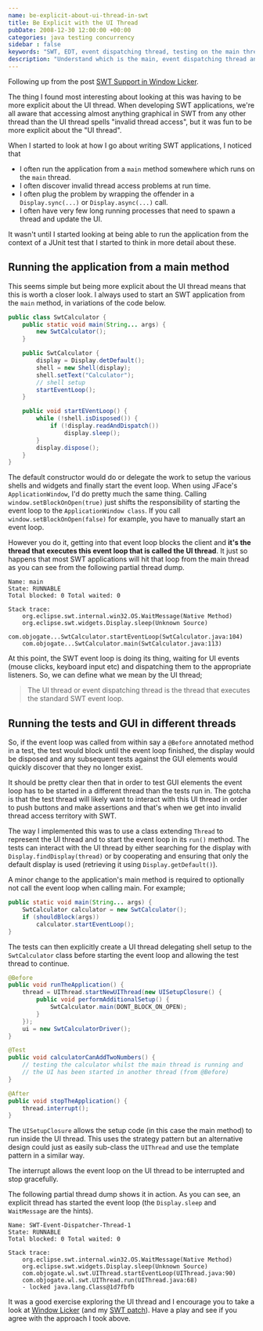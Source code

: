 ```yaml
---
name: be-explicit-about-ui-thread-in-swt
title: Be Explicit with the UI Thread
pubDate: 2008-12-30 12:00:00 +00:00
categories: java testing concurrency
sidebar : false
keywords: "SWT, EDT, event dispatching thread, testing on the main thread"
description: "Understand which is the main, event dispatching thread and take control when running UI tests."
---
```


Following up from the post [SWT Support in Window Licker](/blog/2008/12/29/swt-support-for-window-licker/).
  
The thing I found most interesting about looking at this was having to be more explicit about the UI thread. When developing SWT applications, we're all aware that accessing almost anything graphical in SWT from any other thread than the UI thread spells "invalid thread access", but it was fun to be more explicit about the "UI thread".

  
When I started to look at how I go about writing SWT applications, I noticed that

  * I often run the application from a `main` method somewhere which runs on the `main` thread.
  * I often discover invalid thread access problems at run time.
  * I often plug the problem by wrapping the offender in a `Display.sync(...)` or `Display.async(...)` call.
  * I often have very few long running processes that need to spawn a thread and update the UI.  

It wasn't until I started looking at being able to run the application from the context of a JUnit test that I started to think in more detail about these.

  
## Running the application from a main method

This seems simple but being more explicit about the UI thread means that this is worth a closer look. I always used to start an SWT application from the `main` method, in variations of the code below.

  
``` java
public class SwtCalculator {
    public static void main(String... args) {
        new SwtCalculator();
    }

    public SwtCalculator {
        display = Display.detDefault();
        shell = new Shell(display);
        shell.setText("Calculator");
        // shell setup
        startEventLoop();
    }

    public void startEVentLoop() {
        while (!shell.isDisposed()) {
            if (!display.readAndDispatch())
                display.sleep();
        }
        display.dispose();
    }
}
```
The default constructor would do or delegate the work to setup the various shells and widgets and finally start the event loop. When using JFace's `ApplicationWindow`, I'd do pretty much the same thing. Calling `window.setBlockOnOpen(true)` just shifts the responsibility of starting the event loop to the `ApplicationWindow class`. If you call `window.setBlockOnOpen(false)` for example, you have to manually start an event loop.

  
However you do it, getting into that event loop blocks the client and **it's the thread that executes this event loop that is called the UI thread**. It just so happens that most SWT applications will hit that loop from the main thread as you can see from the following partial thread dump.


    Name: main
    State: RUNNABLE
    Total blocked: 0 Total waited: 0

    Stack trace:
        org.eclipse.swt.internal.win32.OS.WaitMessage(Native Method)
        org.eclipse.swt.widgets.Display.sleep(Unknown Source)
        com.objogate...SwtCalculator.startEventLoop(SwtCalculator.java:104)
        com.objogate...SwtCalculator.main(SwtCalculator.java:113)

  

At this point, the SWT event loop is doing its thing, waiting for UI events (mouse clicks, keyboard input etc) and dispatching them to the appropriate listeners. So, we can define what we mean by the UI thread;

> The UI thread or event dispatching thread is the thread that executes the standard SWT event loop.


## Running the tests and GUI in different threads

  
So, if the event loop was called from within say a `@Before` annotated method in a test, the test would block until the event loop finished, the display would be disposed and any subsequent tests against the GUI elements would quickly discover that they no longer exist.

It should be pretty clear then that in order to test GUI elements the event loop has to be started in a different thread than the tests run in. The gotcha is that the test thread will likely want to interact with this UI thread in order to push buttons and make assertions and that's when we get into invalid thread access territory with SWT.

  
The way I implemented this was to use a class extending `Thread` to represent the UI thread and to start the event loop in its `run()` method. The tests can interact with the UI thread by either searching for the display with `Display.findDisplay(thread)` or by cooperating and ensuring that only the default display is used (retrieving it using `Display.getDefault()`).

  
A minor change to the application's main method is required to optionally not call the event loop when calling main. For example;

``` java
public static void main(String... args) {
    SwtCalculator calculator = new SwtCalculator();
    if (shouldBlock(args))
        calculator.startEventLoop();
}
```
The tests can then explicitly create a UI thread delegating shell setup to the `SwtCalculator` class before starting the event loop and allowing the test thread to continue.

``` java
@Before
public void runTheApplication() {
    thread = UIThread.startNewUIThread(new UISetupClosure() {
        public void performAdditionalSetup() {
            SwtCalculator.main(DONT_BLOCK_ON_OPEN);
        }
    });
    ui = new SwtCalculatorDriver();
}

@Test
public void calculatorCanAddTwoNumbers() {
    // testing the calculator whilst the main thread is running and
    // the UI has been started in another thread (from @Before)
}

@After
public void stopTheApplication() {
    thread.interrupt();
}
```

The `UISetupClosure` allows the setup code (in this case the main method) to run inside the UI thread. This uses the strategy pattern but an alternative design could just as easily sub-class the `UIThread` and use the template pattern in a similar way.

  
The interrupt allows the event loop on the UI thread to be interrupted and stop gracefully.

  
The following partial thread dump shows it in action. As you can see, an explicit thread has started the event loop (the `Display.sleep` and `WaitMessage`
are the hints).

  
    Name: SWT-Event-Dispatcher-Thread-1
    State: RUNNABLE
    Total blocked: 0 Total waited: 0

    Stack trace:
        org.eclipse.swt.internal.win32.OS.WaitMessage(Native Method)
        org.eclipse.swt.widgets.Display.sleep(Unknown Source)
        com.objogate.wl.swt.UIThread.startEventLoop(UIThread.java:90)
        com.objogate.wl.swt.UIThread.run(UIThread.java:68)
        - locked java.lang.Class@1d7fbfb

  
It was a good exercise exploring the UI thread and I encourage you to take a look at [Window Licker](http://code.google.com/p/windowlicker/) (and my [SWT patch](http://windowlicker-users.googlegroups.com/web/window-licker-swt-spike.patch)). Have a play and see if you agree with the approach I took above.

  



